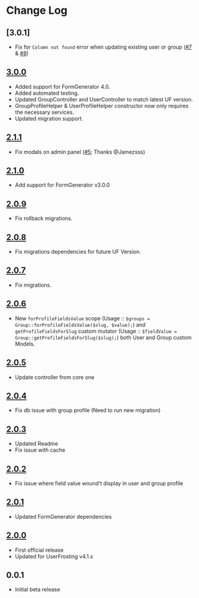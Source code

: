 # Change Log

## [3.0.1]
- Fix for `Column not found` error when updating existing user or group ([#7] & [#8])

## [3.0.0]
- Added support for FormGenerator 4.0.
- Added automated testing.
- Updated GroupController and UserController to match latest UF version.
- GroupProfileHelper & UserProfileHelper constructor now only requires the necessary services.
- Updated migration support.

## [2.1.1]
- Fix modals on admin panel ([#5]; Thanks @Jamezsss)

## [2.1.0]
- Add support for FormGenerator v3.0.0

## [2.0.9]
- Fix rollback migrations.

## [2.0.8]
- Fix migrations dependencies for future UF Version.

## [2.0.7]
- Fix migrations.

## [2.0.6]
- New `forProfileFieldsValue` scope (Usage :: `$groups = Group::forProfileFieldsValue($slug, $value);`) and `getProfileFieldsForSlug` custom mutator (Usage :: `$fieldValue = Group::getProfileFieldsForSlug($slug);`) both User and Group custom Models.

## [2.0.5]
- Update controller from core one

## [2.0.4]
- Fix db issue with group profile (Need to run new migration)

## [2.0.3]
- Updated Readme
- Fix issue with cache

## [2.0.2]
- Fix issue where field value wound't display in user and group profile

## [2.0.1]
- Updated FormGenerator dependencies

## [2.0.0]
- First official release
- Updated for UserFrosting v4.1.x

## 0.0.1
- Initial beta release

[3.0.0]: https://github.com/lcharette/UF_UserProfile/compare/3.0.0...3.0.1
[3.0.0]: https://github.com/lcharette/UF_UserProfile/compare/2.1.1...3.0.0
[2.1.1]: https://github.com/lcharette/UF_UserProfile/compare/2.1.0...2.1.1
[2.1.0]: https://github.com/lcharette/UF_UserProfile/compare/2.0.9...2.1.0
[2.0.9]: https://github.com/lcharette/UF_UserProfile/compare/2.0.8...2.0.9
[2.0.8]: https://github.com/lcharette/UF_UserProfile/compare/2.0.7...2.0.8
[2.0.7]: https://github.com/lcharette/UF_UserProfile/compare/2.0.6...2.0.7
[2.0.6]: https://github.com/lcharette/UF_UserProfile/compare/2.0.5...2.0.6
[2.0.5]: https://github.com/lcharette/UF_UserProfile/compare/2.0.4...2.0.5
[2.0.4]: https://github.com/lcharette/UF_UserProfile/compare/2.0.3...2.0.4
[2.0.3]: https://github.com/lcharette/UF_UserProfile/compare/2.0.2...2.0.3
[2.0.2]: https://github.com/lcharette/UF_UserProfile/compare/2.0.1...2.0.2
[2.0.1]: https://github.com/lcharette/UF_UserProfile/compare/2.0.0...2.0.1
[2.0.0]: https://github.com/lcharette/UF_UserProfile/compare/0.0.1...2.0.0
[#5]: https://github.com/lcharette/UF_UserProfile/pull/5
[#7]: https://github.com/lcharette/UF_UserProfile/pull/7
[#8]: https://github.com/lcharette/UF_UserProfile/pull/8